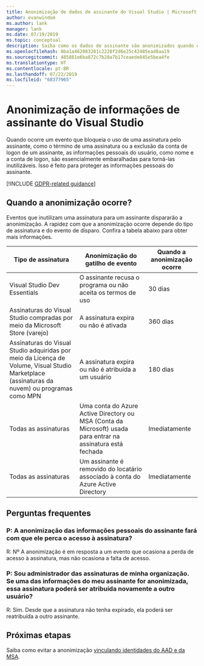 ```yaml
---
title: Anonimização de dados de assinante do Visual Studio | Microsoft Docs
author: evanwindom
ms.author: lank
manager: lank
ms.date: 07/19/2019
ms.topic: conceptual
description: Saiba como os dados de assinante são anonimizados quando o acesso às assinaturas é perdido.
ms.openlocfilehash: 8ba1a462083281c2228f2d6e25c42485ead8aa19
ms.sourcegitcommit: 485881e6ba872c7b28a7b17ceaede845e5bea4fe
ms.translationtype: HT
ms.contentlocale: pt-BR
ms.lasthandoff: 07/22/2019
ms.locfileid: "68377965"
---
```

# <a name="anonymization-of-visual-studio-subscriber-information"></a>Anonimização de informações de assinante do Visual Studio
Quando ocorre um evento que bloqueia o uso de uma assinatura pelo assinante, como o término de uma assinatura ou a exclusão da conta de logon de um assinante, as informações pessoais do usuário, como nome e a conta de logon, são essencialmente embaralhadas para torná-las inutilizáveis.  Isso é feito para proteger as informações pessoais do assinante.

[!INCLUDE [GDPR-related guidance](includes/gdpr-intro-sentence.md)]

## <a name="when-does-anonymization-occur"></a>Quando a anonimização ocorre?
Eventos que inutilizam uma assinatura para um assinante dispararão a anonimização.  A rapidez com que a anonimização ocorre depende do tipo de assinatura e do evento de disparo. Confira a tabela abaixo para obter mais informações.

| Tipo de assinatura                                                                                                                       | Anonimização do gatilho de evento                                                                                                     | Quando a anonimização ocorre |
|-----------------------------------------------------------------------------------------------------------------------------------------|------------------------------------------------------------------------------------------------------------|---------------------------|
| Visual Studio Dev Essentials                                                                                                            | O assinante recusa o programa ou não aceita os termos de uso                                    | 30 dias               |
| Assinaturas do Visual Studio compradas por meio da Microsoft Store (varejo)                                                                      | A assinatura expira ou não é ativada                                                                   | 360 dias                  |
| Assinaturas do Visual Studio adquiridas por meio da Licença de Volume, Visual Studio Marketplace (assinaturas da nuvem) ou programas como MPN | A assinatura expira ou não é atribuída a um usuário                                                          | 180 dias                  |
| Todas as assinaturas                                                                                                                       | Uma conta do Azure Active Directory ou MSA (Conta da Microsoft) usada para entrar na assinatura está fechada | Imediatamente               |
| Todas as assinaturas                                                                                                                       | Um assinante é removido do locatário associado à conta do Azure Active Directory                                | Imediatamente               |

## <a name="faq"></a>Perguntas frequentes
### <a name="q--does-the-anonymization-of-the-subscribers-personal-information-cause-them-to-lose-access-to-the-subscription"></a>P:  A anonimização das informações pessoais do assinante fará com que ele perca o acesso à assinatura?
R:  Nº  A anonimização é em resposta a um evento que ocasiona a perda de acesso à assinatura, mas não ocasiona a falta de acesso.

### <a name="q--im-an-administrator-for-my-organizations-subscriptions--if-one-of-my-subscribers-information-is-anonymized-can-that-subscription-be-reassigned-to-another-user"></a>P:  Sou administrador das assinaturas de minha organização.  Se uma das informações do meu assinante for anonimizada, essa assinatura poderá ser atribuída novamente a outro usuário?
R:  Sim. Desde que a assinatura não tenha expirado, ela poderá ser reatribuída a outro assinante.

## <a name="next-steps"></a>Próximas etapas
Saiba como evitar a anonimização [vinculando identidades do AAD e da MSA](/azure/active-directory/b2b/add-users-administrator).
